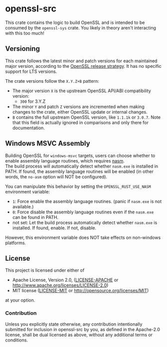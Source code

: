 # openssl-src

This crate contains the logic to build OpenSSL and is intended to be consumed by
the `openssl-sys` crate. You likely in theory aren't interacting with this too
much!

## Versioning

This crate follows the latest minor and patch versions for each maintained major version,
according to the [OpenSSL release strategy](https://www.openssl.org/policies/releasestrat.html).
It has no specific support for LTS versions.

The crate versions follow the `X.Y.Z+B` pattern:
* The major version `X` is the upstream OpenSSL API/ABI compatibility version:
  * `300` for 3.Y.Z
* The minor `Y` and patch `Z` versions are incremented when making changes
  to the crate, either OpenSSL update or internal changes.
* `B` contains the full upstream OpenSSL version, like `1.1.1k` or `3.0.7`.
  Note that this field is actually ignored in comparisons and only there for
  documentation.

## Windows MSVC Assembly

Building OpenSSL for `windows-msvc` targets, users can choose whether to enable
assembly language routines, which requires [nasm](https://www.nasm.us/).  
The build process will automatically detect whether `nasm.exe` is installed in
PATH. If found, the assembly language routines will be enabled (in other words,
the `no-asm` option will NOT be configured).

You can manipulate this behavior by setting the `OPENSSL_RUST_USE_NASM` environment
variable:
* `1`: Force enable the assembly language routines. (panic if `nasm.exe` is not
available.)
* `0`: Force disable the assembly language routines even if the `nasm.exe` can be
found in PATH.
* not set: Let the build process automatically detect whether `nasm.exe` is
installed. If found, enable. If not, disable.

However, this environment variable does NOT take effects on non-windows platforms.

## License

This project is licensed under either of

 * Apache License, Version 2.0, ([LICENSE-APACHE](LICENSE-APACHE) or
   http://www.apache.org/licenses/LICENSE-2.0)
 * MIT license ([LICENSE-MIT](LICENSE-MIT) or
   http://opensource.org/licenses/MIT)

at your option.

### Contribution

Unless you explicitly state otherwise, any contribution intentionally submitted
for inclusion in openssl-src by you, as defined in the Apache-2.0 license, shall be
dual licensed as above, without any additional terms or conditions.
